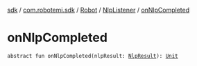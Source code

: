 [sdk](../../../index.md) / [com.robotemi.sdk](../../index.md) / [Robot](../index.md) / [NlpListener](index.md) / [onNlpCompleted](./on-nlp-completed.md)

# onNlpCompleted

`abstract fun onNlpCompleted(nlpResult: `[`NlpResult`](../../-nlp-result/index.md)`): `[`Unit`](https://kotlinlang.org/api/latest/jvm/stdlib/kotlin/-unit/index.html)